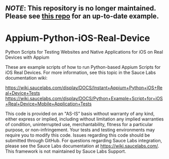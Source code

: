## *NOTE*: This repository is no longer maintained. Please see [this repo](https://github.com/saucelabs-sample-test-frameworks/Python-Pytest-Appium-iOS) for an up-to-date example.

# Appium-Python-iOS-Real-Device
Python Scripts for Testing Websites and Native Applications for iOS on Real Devices with Appium

These are example scripts of how to run Python-based Appium Scripts for iOS Real Devices. For more information, see this topic in the Sauce Labs documentation wiki:

https://wiki.saucelabs.com/display/DOCS/Instant+Appium+Python+iOS+Real+Device+Tests 
https://wiki.saucelabs.com/display/DOCS/Python+Example+Script+for+iOS+Real+Device+Mobile+Application+Tests

This code is provided on an "AS-IS” basis without warranty of any kind, either express or implied, including without limitation any implied warranties of condition, uninterrupted use, merchantability, fitness for a particular purpose, or non-infringement. Your tests and testing environments may require you to modify this code. Issues regarding this code should be submitted through GitHub. For questions regarding Sauce Labs integration, please see the Sauce Labs documentation at https://wiki.saucelabs.com/. This framework is not maintained by Sauce Labs Support.
